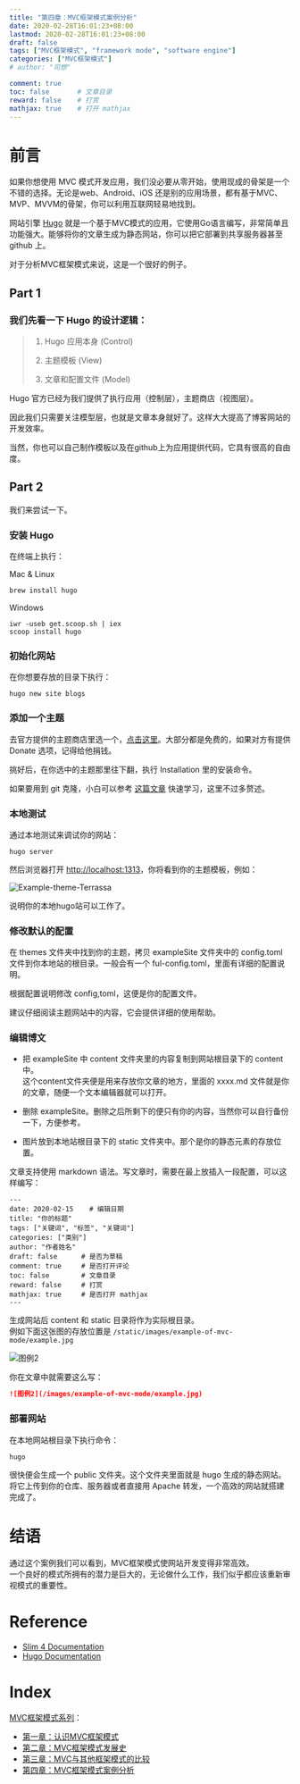 ```yaml
---
title: "第四章：MVC框架模式案例分析" 
date: 2020-02-28T16:01:23+08:00 
lastmod: 2020-02-28T16:01:23+08:00 
draft: false  
tags: ["MVC框架模式", "framework mode", "software engine"] 
categories: ["MVC框架模式"]  
# author: "司想" 

comment: true
toc: false       # 文章目录
reward: false	 # 打赏
mathjax: true    # 打开 mathjax
---
```


# 前言

如果你想使用 MVC 模式开发应用，我们没必要从零开始，使用现成的骨架是一个不错的选择。无论是web、Android、iOS 还是别的应用场景，都有基于MVC、MVP、MVVM的骨架，你可以利用互联网轻易地找到。

网站引擎 [Hugo](https://gohugo.io/commands/hugo/) 就是一个基于MVC模式的应用，它使用Go语言编写，非常简单且功能强大。能够将你的文章生成为静态网站，你可以把它部署到共享服务器甚至 github 上。

对于分析MVC框架模式来说，这是一个很好的例子。

## Part 1

### 我们先看一下 Hugo 的设计逻辑：

> 1. Hugo 应用本身 (Control)  
>
> 2. 主题模板 (View)
>
> 3. 文章和配置文件 (Model)

Hugo 官方已经为我们提供了执行应用（控制层），主题商店（视图层）。  

因此我们只需要关注模型层，也就是文章本身就好了。这样大大提高了博客网站的开发效率。

当然，你也可以自己制作模板以及在github上为应用提供代码，它具有很高的自由度。

## Part 2

我们来尝试一下。

### 安装 Hugo

在终端上执行：

Mac & Linux  
```bash
brew install hugo
```

Windows
```shell
iwr -useb get.scoop.sh | iex
scoop install hugo
```

### 初始化网站

在你想要存放的目录下执行：

```
hugo new site blogs
```

### 添加一个主题

去官方提供的主题商店里选一个，[点击这里](https://themes.gohugo.io/)。大部分都是免费的，如果对方有提供 Donate 选项，记得给他捐钱。

挑好后，在你选中的主题那里往下翻，执行 Installation 里的安装命令。

如果要用到 git 克隆，小白可以参考 [这篇文章](https://www.jianshu.com/p/3ef797fcb17d) 快速学习，这里不过多赘述。

### 本地测试

通过本地测试来调试你的网站：

```
hugo server
```

然后浏览器打开 [http://localhost:1313](http://localhost:1313)，你将看到你的主题模板，例如：

![Example-theme-Terrassa](/images/example-of-mvc-mode/20200301012242.png)

说明你的本地hugo站可以工作了。

### 修改默认的配置

在 themes 文件夹中找到你的主题，拷贝 exampleSite 文件夹中的 config.toml 文件到你本地站的根目录。一般会有一个 ful-config.toml，里面有详细的配置说明。

根据配置说明修改 config,toml，这便是你的配置文件。

建议仔细阅读主题网站中的内容，它会提供详细的使用帮助。

### 编辑博文

- 把 exampleSite 中 content 文件夹里的内容复制到网站根目录下的 content 中。  
这个content文件夹便是用来存放你文章的地方，里面的 xxxx.md 文件就是你的文章，随便一个文本编辑器就可以打开。  

- 删除 exampleSite。删除之后所剩下的便只有你的内容，当然你可以自行备份一下，方便参考。

- 图片放到本地站根目录下的 static 文件夹中。那个是你的静态元素的存放位置。

文章支持使用 markdown 语法。写文章时，需要在最上放插入一段配置，可以这样编写：

```
---
date: 2020-02-15    # 编辑日期
title: "你的标题"
tags: ["关键词", "标签", "关键词"] 
categories: ["类别"]  
author: "作者姓名"
draft: false      # 是否为草稿
comment: true     # 是否打开评论
toc: false        # 文章目录
reward: false	  # 打赏
mathjax: true     # 是否打开 mathjax
---
```

生成网站后 content 和 static 目录将作为实际根目录。  
例如下面这张图的存放位置是 `/static/images/example-of-mvc-mode/example.jpg`

![图例2](/images/example-of-mvc-mode/example.jpg)

你在文章中就需要这么写：

```markdown
![图例2](/images/example-of-mvc-mode/example.jpg)
```

### 部署网站

在本地网站根目录下执行命令：  
```
hugo
```

很快便会生成一个 public 文件夹。这个文件夹里面就是 hugo 生成的静态网站。将它上传到你的仓库、服务器或者直接用 Apache 转发，一个高效的网站就搭建完成了。

# 结语

通过这个案例我们可以看到，MVC框架模式使网站开发变得非常高效。  
一个良好的模式所拥有的潜力是巨大的，无论做什么工作，我们似乎都应该重新审视模式的重要性。

# Reference  
* [Slim 4 Documentation](http://www.slimframework.com/docs/v4/)
* [Hugo Documentation](https://gohugo.io/documentation/)

# Index  
[MVC框架模式系列](/categories/mvc%E6%A1%86%E6%9E%B6%E6%A8%A1%E5%BC%8F/)：  
* [第一章：认识MVC框架模式](/post/what-is-mvc-mode/)  
* [第二章：MVC框架模式发展史](/post/history-of-mvc-mode/)  
* [第三章：MVC与其他框架模式的比较](/post/compare-mvc-with-anothers/)   
* [第四章：MVC框架模式案例分析](/post/example-of-mvc-mode/)  